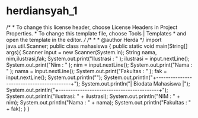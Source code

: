 # herdiansyah_1
 /*  * To change this license header, choose License Headers in Project Properties.  * To change this template file, choose Tools | Templates  * and open the template in the editor.  */  /**  *  * @author Herda  */ import java.util.Scanner; public class mahasiswa {     public static void main(String[] args){         Scanner input = new Scanner(System.in);                  String nama, nim,ilustrasi,fak;                   System.out.print("Ilustrasi : " );         ilustrasi = input.nextLine();         System.out.print("Nim : " );         nim = input.nextLine();         System.out.print("Nama : " );         nama = input.nextLine();         System.out.print("Fakultas : " );         fak = input.nextLine();                       System.out.println("");                           System.out.println("+------------------------------------------+");         System.out.println("|          Biodata Mahasiswa               |");         System.out.println("+------------------------------------------+");         System.out.println("ilustrasi: " + ilustrasi);         System.out.println("NIM : " + nim);         System.out.println("Nama : " + nama);         System.out.println("Fakultas : " + fak);                      } }
